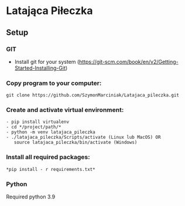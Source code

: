 
# Latająca Piłeczka

## Setup 

### GIT 
- Install git for your system (https://git-scm.com/book/en/v2/Getting-Started-Installing-Git) 

### Copy program to your computer:
 
    git clone https://github.com/SzymonMarciniak/Latajaca_pileczka.git

### Create and activate virtual environment:
    
    - pip install virtualenv
    - cd */project/path/*
    - python -m venv latajaca_pileczka
    - ./latajaca_pileczka/Scripts/activate (Linux lub MacOS) OR 
       source latajaca_pileczka/bin/activate (Windows) 
 

### Install all required packages:

    *pip install - r requirements.txt*

### Python 
Required python 3.9
